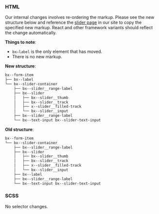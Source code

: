 ### HTML

Our internal changes involves re-ordering the markup. Please see the new
structure below and reference the
[slider page](https://next.carbondesignsystem.com/components/form/code) in our
site to copy the specified new markup. React and other framework variants should
reflect the change automatically.

**Things to note**:

- `bx—label` is the only element that has moved.
- There is no new markup.

**New structure**:

```bash
bx--form-item
├── bx--label
└── bx--slider-container
    ├── bx--slider__range-label
    ├── bx--slider
    │   ├── bx--slider__thumb
    │   ├── bx--slider__track
    │   ├── x--slider__filled-track
    │   └── bx--slider__input
    ├── bx--slider__range-label
    └── bx--text-input bx--slider-text-input
```

**Old structure**:

```bash
bx--form-item
└── bx--slider-container
    ├── bx--slider__range-label
    ├── bx--slider
    │   ├── bx--slider__thumb
    │   ├── bx--slider__track
    │   ├── x--slider__filled-track
    │   └── bx--slider__input
    ├── bx--label
    ├── bx--slider__range-label
    └── bx--text-input bx--slider-text-input
```

### SCSS

No selector changes.
